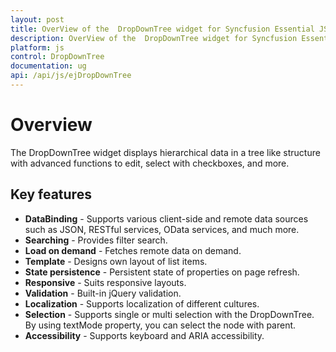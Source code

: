 ```yaml
---
layout: post
title: OverView of the  DropDownTree widget for Syncfusion Essential JS
description: OverView of the  DropDownTree widget for Syncfusion Essential JS
platform: js
control: DropDownTree
documentation: ug
api: /api/js/ejDropDownTree
---
```


# Overview
The DropDownTree widget displays hierarchical data in a tree like structure with advanced functions to edit, select with checkboxes, and more.

## Key features

* **DataBinding** - Supports various client-side and remote data sources such as JSON, RESTful services, OData services, and much more. 
* **Searching** - Provides filter search. 
* **Load on demand** - Fetches remote data on demand. 
* **Template** - Designs own layout of list items.
* **State persistence** - Persistent state of properties on page refresh. 
* **Responsive** - Suits responsive layouts. 
* **Validation** - Built-in jQuery validation. 
* **Localization** - Supports localization of different cultures.
* **Selection** - Supports single or multi selection with the DropDownTree. By using textMode property, you can select the node with parent.
* **Accessibility** - Supports keyboard and ARIA accessibility.
